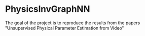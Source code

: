 # PhysicsInvGraphNN
The goal of the project is to reproduce the results from the papers "Unsupervised Physical Parameter Estimation from Video"
